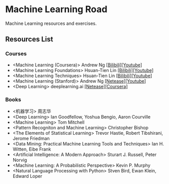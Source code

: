 # Machine Learning Road
Machine Learning resources and exercises.



## Resources List

### Courses

* \<Machine Learning (Coursera)\> Andrew Ng [[Bilibili]](https://www.bilibili.com/video/av9912938/index_2.html#page=1)[[Youtube]](https://www.youtube.com/playlist?list=PLZ9qNFMHZ-A4rycgrgOYma6zxF4BZGGPW)
* \<Machine Learning Foundations\> Hsuan-Tien Lin [[Bilibili]](https://www.bilibili.com/video/av12463015/)[[Youtube]](https://www.youtube.com/playlist?list=PLXVfgk9fNX2I7tB6oIINGBmW50rrmFTqf)
* \<Machine Learning Techniques\> Hsuan-Tien Lin [[Bilibili]](https://www.bilibili.com/video/av12469267/)[[Youtube]](https://www.youtube.com/playlist?list=PLXVfgk9fNX2IQOYPmqjqWsNUFl2kpk1U2)
* \<Machine Learning (Stanford)\> Andrew Ng [[Netease]](http://open.163.com/special/opencourse/machinelearning.html)[[Youtube]](https://www.youtube.com/playlist?list=PLA89DCFA6ADACE599)
* \<Deep Learning\> deeplearning.ai [[Netease]](https://163.lu/nPtn42)[[Coursera]](https://www.coursera.org/specializations/deep-learning)

### Books

* \<机器学习\> 周志华
* \<Deep Learning\> Ian Goodfellow, Yoshua Bengio, Aaron Courville
* \<Machine Learning\> Tom Mitchell
* \<Pattern Recogniton and Machine Learning\> Christopher Bishop
* \<The Elements of Statistical Learning\> Trevor Hastie, Robert Tibshirani, Jerome Friedman
* \<Data Mining: Practical Machine Learning Tools and Techniques\> Ian H. Witten, Eibe Frank
* \<Artificial Intelligence: A Modern Approach\> Sturart  J. Russell, Peter Norvig
* \<Machine Learning: A Probabilistic Perspective\> Kevin P. Murphy
* \<Natural Language Processing with Python\> Stven Bird, Ewan Klein, Edward Loper

